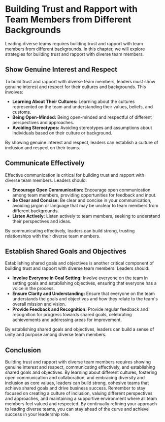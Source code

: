 Building Trust and Rapport with Team Members from Different Backgrounds
=========================================================================================================

Leading diverse teams requires building trust and rapport with team members from different backgrounds. In this chapter, we will explore strategies for building trust and rapport with diverse team members.

Show Genuine Interest and Respect
---------------------------------

To build trust and rapport with diverse team members, leaders must show genuine interest and respect for their cultures and backgrounds. This involves:

* **Learning About Their Cultures:** Learning about the cultures represented on the team and understanding their values, beliefs, and customs.
* **Being Open-Minded:** Being open-minded and respectful of different perspectives and approaches.
* **Avoiding Stereotypes:** Avoiding stereotypes and assumptions about individuals based on their culture or background.

By showing genuine interest and respect, leaders can establish a culture of inclusion and respect on their teams.

Communicate Effectively
-----------------------

Effective communication is critical for building trust and rapport with diverse team members. Leaders should:

* **Encourage Open Communication:** Encourage open communication among team members, providing opportunities for feedback and input.
* **Be Clear and Concise:** Be clear and concise in your communication, avoiding jargon or language that may be unclear to team members from different backgrounds.
* **Listen Actively:** Listen actively to team members, seeking to understand their perspectives and ideas.

By communicating effectively, leaders can build strong, trusting relationships with their diverse team members.

Establish Shared Goals and Objectives
-------------------------------------

Establishing shared goals and objectives is another critical component of building trust and rapport with diverse team members. Leaders should:

* **Involve Everyone in Goal Setting:** Involve everyone on the team in setting goals and establishing objectives, ensuring that everyone has a voice in the process.
* **Ensure Clarity and Understanding:** Ensure that everyone on the team understands the goals and objectives and how they relate to the team's overall mission and vision.
* **Provide Feedback and Recognition:** Provide regular feedback and recognition for progress towards shared goals, celebrating achievements and addressing areas for improvement.

By establishing shared goals and objectives, leaders can build a sense of unity and purpose among diverse team members.

Conclusion
----------

Building trust and rapport with diverse team members requires showing genuine interest and respect, communicating effectively, and establishing shared goals and objectives. By learning about different cultures, fostering open communication and collaboration, and embracing diversity and inclusion as core values, leaders can build strong, cohesive teams that achieve shared goals and drive business success. Remember to stay focused on creating a culture of inclusion, valuing different perspectives and approaches, and maintaining a supportive environment where all team members feel valued and respected. By continually refining your approach to leading diverse teams, you can stay ahead of the curve and achieve success in your leadership role.
